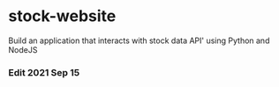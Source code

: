 # stock-website
Build an application that interacts with stock data API' using Python and NodeJS
### Edit 2021 Sep 15
